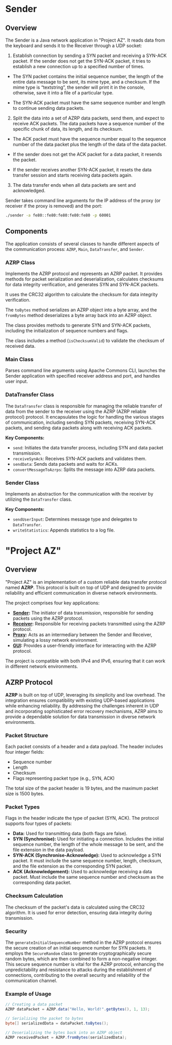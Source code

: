 # Sender

## Overview

The Sender is a Java network application in "Project AZ". It reads data from the keyboard and sends it to the Receiver through a UDP socket:

1. Establish connection by sending a SYN packet and receiving a SYN-ACK packet. If the sender does not get the SYN-ACK packet, it tries to establish a new connection up to a specified number of times.

- The SYN packet contains the initial sequence number, the length of the entire data message to be sent, its mime type, and a checksum. If the mime type is “textstring”, the sender will print it in the console, otherwise, save it into a file of a particular type.

- The SYN-ACK packet must have the same sequence number and length to continue sending data packets.

2. Split the data into a set of AZRP data packets, send them, and expect to receive ACK packets. The data packets have a sequence number of the specific chunk of data, its length, and its checksum.

- The ACK packet must have the sequence number equal to the sequence number of the data packet plus the length of the data of the data packet.

- If the sender does not get the ACK packet for a data packet, it resends the packet.

- If the sender receives another SYN-ACK packet, it resets the data transfer session and starts receiving data packets again.

3. The data transfer ends when all data packets are sent and acknowledged.


Sender takes command line arguments for the IP address of the proxy (or receiver if the proxy is removed) and the port:

```bash
./sender -a fe80::fe80:fe80:fe80:fe80 -p 60001
```

## Components

The application consists of several classes to handle different aspects of the communication process: `AZRP`, `Main`, `DataTransfer`, and `Sender`.

### AZRP Class

Implements the AZRP protocol and represents an AZRP packet. It provides methods for packet serialization and deserialization, calculates checksums for data integrity verification, and generates SYN and SYN-ACK packets.

It uses the CRC32 algorithm to calculate the checksum for data integrity verification.

The `toBytes` method serializes an AZRP object into a byte array, and the `fromBytes` method deserializes a byte array back into an AZRP object.

The class provides methods to generate SYN and SYN-ACK packets, including the initialization of sequence numbers and flags.

The class includes a method (`isChecksumValid`) to validate the checksum of received data.

### Main Class

Parses command line arguments using Apache Commons CLI, launches the Sender application with specified receiver address and port, and handles user input.

### DataTransfer Class

The `DataTransfer` class is responsible for managing the reliable transfer of data from the sender to the receiver using the AZRP (AZRP reliable protocol) protocol. It encapsulates the logic for handling the various stages of communication, including sending SYN packets, receiving SYN-ACK packets, and sending data packets along with receiving ACK packets.

**Key Components:**
- `send`: Initiates the data transfer process, including SYN and data packet transmission.
- `receiveSynAck`: Receives SYN-ACK packets and validates them.
- `sendData`: Sends data packets and waits for ACKs.
- `convertMessageToAzrps`: Splits the message into AZRP data packets.

### Sender Class

Implements an abstraction for the communication with the receiver by utilizing the `DataTransfer` class.

**Key Components:**
- `sendUserInput`: Determines message type and delegates to `DataTransfer`.
- `writeStatistics`: Appends statistics to a log file.

  

# "Project AZ" 

## Overview

"Project AZ" is an implementation of a custom reliable data transfer protocol named **AZRP**. This protocol is built on top of UDP and designed to provide reliability and efficient communication in diverse network environments.

The project comprises four key applications:

- **[Sender](https://github.com/albert-gee/projectAZsender):** The initiator of data transmission, responsible for sending packets using the AZRP protocol.
- **[Receiver](https://github.com/albert-gee/projectAZreceiver):** Responsible for receiving packets transmitted using the AZRP protocol.
- **[Proxy](https://github.com/albert-gee/projectAZproxy):** Acts as an intermediary between the Sender and Receiver, simulating a lossy network environment.
- **[GUI](https://github.com/albert-gee/projectAZproxy):** Provides a user-friendly interface for interacting with the AZRP protocol.

The project is compatible with both IPv4 and IPv6, ensuring that it can work in different network environments.

## AZRP Protocol

**AZRP** is built on top of UDP, leveraging its simplicity and low overhead. The integration ensures compatibility with existing UDP-based applications while enhancing reliability. By addressing the challenges inherent in UDP and incorporating sophisticated error recovery mechanisms, AZRP aims to provide a dependable solution for data transmission in diverse network environments.

### Packet Structure

Each packet consists of a header and a data payload. The header includes four integer fields:

- Sequence number
- Length
- Checksum
- Flags representing packet type (e.g., SYN, ACK)

The total size of the packet header is 19 bytes, and the maximum packet size is 1500 bytes.

### Packet Types

Flags in the header indicate the type of packet (SYN, ACK). The protocol supports four types of packets:

- **Data:** Used for transmitting data (both flags are false).
- **SYN (Synchronise):** Used for initiating a connection. Includes the initial sequence number, the length of the whole message to be sent, and the file extension in the data payload.
- **SYN-ACK (Synchronise-Acknowledge):** Used to acknowledge a SYN packet. It must include the same sequence number, length, checksum, and the file extension as the corresponding SYN packet.
- **ACK (Acknowledgement):** Used to acknowledge receiving a data packet. Must include the same sequence number and checksum as the corresponding data packet.

### Checksum Calculation

The checksum of the packet's data is calculated using the CRC32 algorithm. It is used for error detection, ensuring data integrity during transmission.

### Security

The `generateInitialSequenceNumber` method in the AZRP protocol ensures the secure creation of an initial sequence number for SYN packets. It employs the `SecureRandom` class to generate cryptographically secure random bytes, which are then combined to form a non-negative integer. This secure sequence number is vital for the AZRP protocol, enhancing the unpredictability and resistance to attacks during the establishment of connections, contributing to the overall security and reliability of the communication channel.

### Example of Usage

```java
// Creating a data packet
AZRP dataPacket = AZRP.data("Hello, World!".getBytes(), 1, 13);

// Serializing the packet to bytes
byte[] serializedData = dataPacket.toBytes();

// Deserializing the bytes back into an AZRP object
AZRP receivedPacket = AZRP.fromBytes(serializedData);
```
